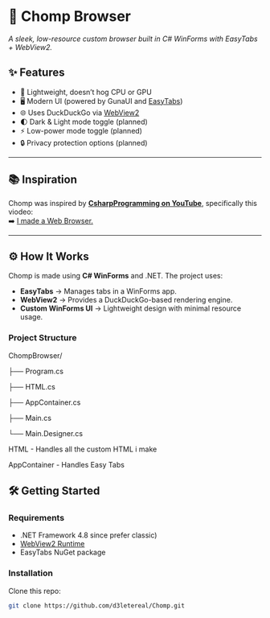 # 🦈 Chomp Browser
*A sleek, low-resource custom browser built in C# WinForms with EasyTabs + WebView2.*

## ✨ Features
- 🚀 Lightweight, doesn’t hog CPU or GPU  
- 🖥️ Modern UI (powered by GunaUI and [EasyTabs](https://github.com/dwmkerr/easytabs))  
- 🌐 Uses DuckDuckGo via [WebView2](https://learn.microsoft.com/en-us/microsoft-edge/webview2/)  
- 🌓 Dark & Light mode toggle (planned)  
- ⚡ Low-power mode toggle (planned)  
- 🔒 Privacy protection options (planned)  

---

## 📚 Inspiration
Chomp was inspired by **[CsharpProgramming on YouTube](https://www.youtube.com/@CsharpProgramming)**, specifically this viodeo:  
➡️ [I made a Web Browser.](https://www.youtube.com/watch?v=YMX7uD2tqE0)  

---

## ⚙️ How It Works
Chomp is made using **C# WinForms** and .NET. The project uses:
- **EasyTabs** → Manages tabs in a WinForms app.  
- **WebView2** → Provides a DuckDuckGo-based rendering engine.  
- **Custom WinForms UI** → Lightweight design with minimal resource usage.  

### Project Structure
ChompBrowser/

├── Program.cs

├── HTML.cs 

├── AppContainer.cs

├── Main.cs 

└── Main.Designer.cs

HTML - Handles all the custom HTML i make

AppContainer - Handles Easy Tabs

## 🛠️ Getting Started

### Requirements
-  .NET Framework 4.8 since prefer classic)  
- [WebView2 Runtime](https://developer.microsoft.com/en-us/microsoft-edge/webview2/)  
- EasyTabs NuGet package  

### Installation
Clone this repo:
```bash
git clone https://github.com/d3letereal/Chomp.git
